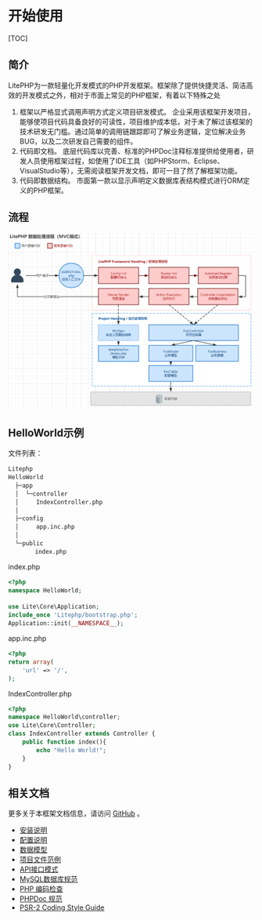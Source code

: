 # 开始使用

[TOC]

## 简介
LitePHP为一款轻量化开发模式的PHP开发框架。框架除了提供快捷灵活、简洁高效的开发模式之外，相对于市面上常见的PHP框架，有着以下特殊之处

1. 框架以严格显式调用声明方式定义项目研发模式。
	企业采用该框架开发项目，能够使项目代码具备良好的可读性，项目维护成本低，对于未了解过该框架的技术研发无门槛。通过简单的调用链跟踪即可了解业务逻辑，定位解决业务BUG，以及二次研发自己需要的组件。
2. 代码即文档。
底层代码库以完善、标准的PHPDoc注释标准提供给使用者，研发人员使用框架过程，如使用了IDE工具（如PHPStorm、Eclipse、VisualStudio等），无需阅读框架开发文档，即可一目了然了解框架功能。
3. 代码即数据结构。
市面第一款以显示声明定义数据库表结构模式进行ORM定义的PHP框架。

## 流程
![LitePHP数据处理流程](docs/assert/flow.png)

## HelloWorld示例

文件列表：
``` cmd
Litephp
HelloWorld
  ├─app
  │  └─controller
  │　　　IndexController.php
  │
  ├─config
  │　　　app.inc.php
  │
  └─public
　 　　　index.php
```

index.php

``` php
<?php
namespace HelloWorld;

use Lite\Core\Application;
include_once 'Litephp/bootstrap.php';
Application::init(__NAMESPACE__);
```

app.inc.php
``` php
<?php
return array(
	'url' => '/',
);
```

IndexController.php
``` php
<?php
namespace HelloWorld\controller;
use Lite\Core\Controller;
class IndexController extends Controller {
	public function index(){
		echo "Hello World!";
	}
}
```

## 相关文档
更多关于本框架文档信息，请访问 [GitHub](https://github.com/sasumi/litephp) 。

- [安装说明](docs/install.md)
- [配置说明](docs/config.md)
- [数据模型](docs/model.md)
- [项目文件范例](docs/file.md)
- [API接口模式](docs/api.md)
- [MySQL数据库规范](docs/DBDesign.md)
- [PHP 编码检查](docs/inspection.md)
- [PHPDoc 规范](http://docs.phpdoc.org/references/phpdoc/index.html)
- [PSR-2 Coding Style Guide](https://www.php-fig.org/psr/psr-2/)

